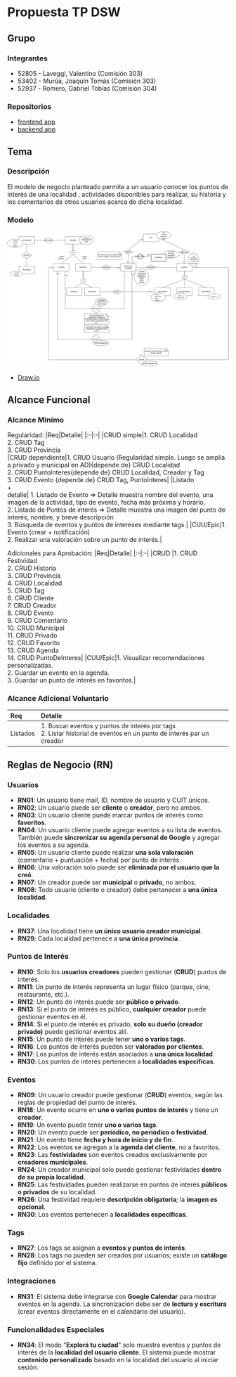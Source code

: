 # Propuesta TP DSW

## Grupo
### Integrantes
* 52805 - Laveggi, Valentino (Comisión 303)
* 53402 - Murúa, Joaquín Tomás (Comisión 303)
* 52937 - Romero, Gabriel Tobías (Comisión 304)

### Repositorios
* [frontend app](https://github.com/Evenaut7/TP_DSW_FrontendApp.git)
* [backend app](https://github.com/Evenaut7/TP_DSW_BackendApp.git)


## Tema
### Descripción
El modelo de negocio planteado permite a un usuario conocer los puntos de interés de una localidad , actividades disponibles para realizar, su historia y los comentarios de otros usuarios acerca de dicha localidad. 

### Modelo
![image](DER_Proyecto.png)

* [Draw.io](https://drive.google.com/file/d/1wmEwmmVv6VVJS08DoNGEGxvJpjB_NxlN/view?usp=sharing)

## Alcance Funcional 

### Alcance Mínimo
Regularidad:
|Req|Detalle|
|:-|:-|
|CRUD simple|1. CRUD Localidad <br>2. CRUD Tag<br>3. CRUD Provincia <br>
|CRUD dependiente|1. CRUD Usuario (Regularidad simple. Luego se amplia a privado y municipal en AD){depende de} CRUD Localidad <br>2. CRUD PuntoInteres{depende de} CRUD Localidad, Creador y Tag <br> 3. CRUD Evento {depende de} CRUD Tag, PuntoInteres|
|Listado<br>+<br>detalle| 1. Listado de Evento  => Detalle muestra nombre del evento, una imagen de la actividad, tipo de evento, fecha más próxima y horario.<br>2. Listado de Puntos de interés => Detalle muestra una imagen del punto de interés, nombre, y breve descripción <br>3. Búsqueda de eventos y puntos de intereses mediante tags.|
|CUU/Epic|1. Evento (crear + notificación)<br>2. Realizar una valoración sobre un punto de interés.|


Adicionales para Aprobación:
|Req|Detalle|
|:-|:-|
|CRUD |1. CRUD Festividad <br>2. CRUD Historia<br>3. CRUD Provincia<br>4. CRUD Localidad<br>5. CRUD Tag<br>6. CRUD Cliente<br>7. CRUD Creador <br>8. CRUD Evento<br>9. CRUD Comentario<br>10. CRUD Municipal<br>11. CRUD Privado<br>12. CRUD Favorito<br>13. CRUD Agenda<br>14. CRUD PuntoDeInteres|
|CUU/Epic|1. Visualizar recomendaciones personalizadas.<br> 2. Guardar un evento en la agenda.<br>3. Guardar un punto de interés en favoritos.|


### Alcance Adicional Voluntario
|Req|Detalle|
|:-|:-|
|Listados|1. Buscar eventos y puntos de interés por tags <br>2. Listar historial de eventos en un punto de interés par un creador<br>

## Reglas de Negocio (RN)

### Usuarios

- **RN01**: Un usuario tiene mail, ID, nombre de usuario y CUIT únicos.
- **RN02**: Un usuario puede ser **cliente** o **creador**, pero no ambos.
- **RN03**: Un usuario cliente puede marcar puntos de interés como **favoritos**.
- **RN04**: Un usuario cliente puede agregar eventos a su lista de eventos. También puede **sincronizar su agenda personal de Google** y agregar los eventos a su agenda.
- **RN05**: Un usuario cliente puede realizar **una sola valoración** (comentario + puntuación + fecha) por punto de interés.
- **RN06**: Una valoración solo puede ser **eliminada por el usuario que la creó**.
- **RN07**: Un creador puede ser **municipal** o **privado**, no ambos.
- **RN08**: Todo usuario (cliente o creador) debe pertenecer a **una única localidad**.

### Localidades

- **RN37**: Una localidad tiene **un único usuario creador municipal**.
- **RN29**: Cada localidad pertenece a **una única provincia**.

### Puntos de Interés

- **RN10**: Solo los **usuarios creadores** pueden gestionar (**CRUD**) puntos de interés.
- **RN11**: Un punto de interés representa un lugar físico (parque, cine, restaurante, etc.).
- **RN12**: Un punto de interés puede ser **público o privado**.
- **RN13**: Si el punto de interés es público, **cualquier creador** puede gestionar eventos en él.
- **RN14**: Si el punto de interés es privado, **solo su dueño (creador privado)** puede gestionar eventos allí.
- **RN15**: Un punto de interés puede tener **uno o varios tags**.
- **RN16**: Los puntos de interés pueden ser **valorados por clientes**.
- **RN17**: Los puntos de interés están asociados a **una única localidad**.
- **RN30**: Los puntos de interés pertenecen a **localidades específicas**.

### Eventos

- **RN09**: Un usuario creador puede gestionar (**CRUD**) eventos, según las reglas de propiedad del punto de interés.
- **RN18**: Un evento ocurre en **uno o varios puntos de interés** y tiene un **creador**.
- **RN19**: Un evento puede tener **uno o varios tags**.
- **RN20**: Un evento puede ser **periódico, no periódico o festividad**.
- **RN21**: Un evento tiene **fecha y hora de inicio y de fin**.
- **RN22**: Los eventos se agregan a la **agenda del cliente**, no a favoritos.
- **RN23**: Las **festividades** son eventos creados exclusivamente por **creadores municipales**.
- **RN24**: Un creador municipal solo puede gestionar festividades **dentro de su propia localidad**.
- **RN25**: Las festividades pueden realizarse en puntos de interés **públicos o privados** de su localidad.
- **RN26**: Una festividad requiere **descripción obligatoria**; la **imagen es opcional**.
- **RN30**: Los eventos pertenecen a **localidades específicas**.

### Tags

- **RN27**: Los tags se asignan a **eventos y puntos de interés**.
- **RN28**: Los tags no pueden ser creados por usuarios; existe un **catálogo fijo** definido por el sistema.

### Integraciones

- **RN31**: El sistema debe integrarse con **Google Calendar** para mostrar eventos en la agenda. La sincronización debe ser de **lectura y escritura** (crear eventos directamente en el calendario del usuario).

### Funcionalidades Especiales

- **RN34**: El modo "**Explorá tu ciudad**" solo muestra eventos y puntos de interés de la **localidad del usuario cliente**. El sistema puede mostrar **contenido personalizado** basado en la localidad del usuario al iniciar sesión.
